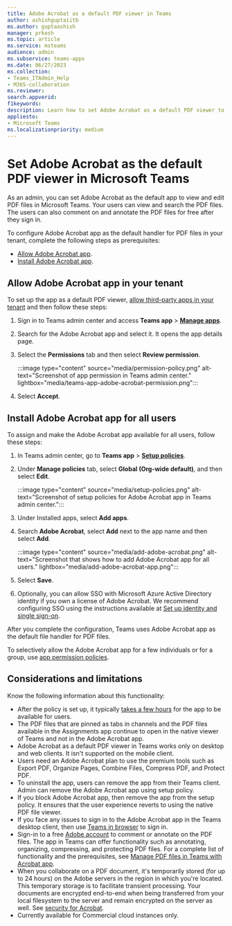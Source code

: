 ```yaml
---
title: Adobe Acrobat as a default PDF viewer in Teams
author: ashishguptaiitb
ms.author: guptaashish
manager: prkosh
ms.topic: article
ms.service: msteams
audience: admin
ms.subservice: teams-apps
ms.date: 06/27/2023
ms.collection: 
- Teams_ITAdmin_Help
- M365-collaboration
ms.reviewer: 
search.appverid: 
f1keywords: 
description: Learn how to set Adobe Acrobat as a default PDF viewer to view and edit PDF files in Microsoft Teams.
appliesto: 
- Microsoft Teams
ms.localizationpriority: medium
---
```


# Set Adobe Acrobat as the default PDF viewer in Microsoft Teams

As an admin, you can set Adobe Acrobat as the default app to view and edit PDF files in Microsoft Teams. Your users can view and search the PDF files. The users can also comment on and annotate the PDF files for free after they sign in.

To configure Adobe Acrobat app as the default handler for PDF files in your tenant, complete the following steps as prerequisites:

* [Allow Adobe Acrobat app](#allow-adobe-acrobat-app-in-your-tenant).
* [Install Adobe Acrobat app](#install-adobe-acrobat-app-for-all-users).

## Allow Adobe Acrobat app in your tenant

To set up the app as a default PDF viewer, [allow third-party apps in your tenant](manage-apps.md#manage-org-wide-app-settings) and then follow these steps:

1. Sign in to Teams admin center and access **Teams app** > **[Manage apps](https://admin.teams.microsoft.com/policies/manage-apps)**.

1. Search for the Adobe Acrobat app and select it. It opens the app details page.

1. Select the **Permissions** tab and then select **Review permission**.

   :::image type="content" source="media/permission-policy.png" alt-text="Screenshot of app permission in Teams admin center." lightbox="media/teams-app-adobe-acrobat-permission.png":::

1. Select **Accept**.

## Install Adobe Acrobat app for all users

To assign and make the Adobe Acrobat app available for all users, follow these steps:

1. In Teams admin center, go to **Teams app** > [**Setup policies**](https://admin.teams.microsoft.com/policies/app-setup).

1. Under **Manage policies** tab, select **Global (Org-wide default)**, and then select **Edit**.

   :::image type="content" source="media/setup-policies.png" alt-text="Screenshot of setup policies for Adobe Acrobat app in Teams admin center.":::

1. Under Installed apps, select **Add apps**.

1. Search **Adobe Acrobat**, select **Add** next to the app name and then select **Add**.

   :::image type="content" source="media/add-adobe-acrobat.png" alt-text="Screenshot that shows how to add Adobe Acrobat app for all users." lightbox="media/add-adobe-acrobat-app.png":::

1. Select **Save**.

1. Optionally, you can allow SSO with Microsoft Azure Active Directory identity if you own a license of Adobe Acrobat. We recommend configuring SSO using the instructions available at [Set up identity and single sign-on](https://helpx.adobe.com/enterprise/using/set-up-identity.html).

After you complete the configuration, Teams uses Adobe Acrobat app as the default file handler for PDF files.

To selectively allow the Adobe Acrobat app for a few individuals or for a group, use [app permission policies](teams-app-permission-policies.md).

## Considerations and limitations

Know the following information about this functionality:

* After the policy is set up, it typically [takes a few hours](teams-app-setup-policies.md#considerations-and-limitations) for the app to be available for users.
* The PDF files that are pinned as tabs in channels and the PDF files available in the Assignments app continue to open in the native viewer of Teams and not in the Adobe Acrobat app.
* Adobe Acrobat as a default PDF viewer in Teams works only on desktop and web clients. It isn't supported on the mobile client.
* Users need an Adobe Acrobat plan to use the premium tools such as Export PDF, Organize Pages, Combine Files, Compress PDF, and Protect PDF.
* To uninstall the app, users can remove the app from their Teams client. Admin can remove the Adobe Acrobat app using setup policy.
* If you block Adobe Acrobat app, then remove the app from the setup policy. It ensures that the user experience reverts to using the native PDF file viewer.
* If you face any issues to sign in to the Adobe Acrobat app in the Teams desktop client, then use [Teams in browser](https://teams.microsoft.com/) to sign in.
* Sign-in to a free [Adobe account](https://acrobat.adobe.com/us/en/) to comment or annotate on the PDF files. The app in Teams can offer functionality such as annotating, organizing, compressing, and protecting PDF files. For a complete list of functionality and the prerequisites, see [Manage PDF files in Teams with Acrobat app](https://www.adobe.com/content/dam/dx-dc/pdf/ue/acrobat-msft-teams-feature-comp-ue.pdf).
* When you collaborate on a PDF document, it's temporarily stored (for up to 24 hours) on the Adobe servers in the region in which you're located. This temporary storage is to facilitate transient processing. Your documents are encrypted end-to-end when being transferred from your local filesystem to the server and remain encrypted on the server as well. See [security for Acrobat](https://aka.ms/Adobe_Acrobat_Security).
* Currently available for Commercial cloud instances only.
